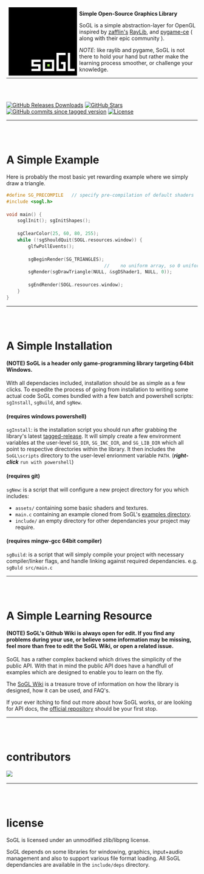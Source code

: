 <img align="left" style="width:192px" src="assets/logo_192x.png" width="192px">

**Simple Open-Source Graphics Library**

SoGL is a simple abstraction-layer for OpenGL inspired by [zafflin's](https://github.com/zafflin) [RayLib](https://github.com/zafflin/SoGL), and [pygame-ce](https://github.com/pygame-community/pygame-ce) ( along with their epic community ).

*NOTE*: like raylib and pygame, SoGL is not there to hold your hand but rather make the learning process smoother, or challenge your knowledge.

---
<br>
<br>

[![GitHub Releases Downloads](https://img.shields.io/github/downloads/zafflin/SoGL/total)](https://github.com/zafflin/SoGL/releases)
[![GitHub Stars](https://img.shields.io/github/stars/zafflin/SoGL?style=flat&label=stars)](https://github.com/zafflin/SoGL/stargazers)
[![GitHub commits since tagged version](https://img.shields.io/github/commits-since/zafflin/SoGL/SoGL_0.1.0.2024)](https://github.com/zafflin/SoGL/commits/master)
[![License](https://img.shields.io/badge/license-zlib%2Flibpng-green.svg)](LICENSE)

---
<br>
<br>

# A Simple Example
Here is probably the most basic yet rewarding example where we simply draw a triangle.
```c
#define SG_PRECOMPILE   // specify pre-compilation of default shaders
#include <sogl.h>

void main() {
    soglInit(); sgInitShapes();

    sgClearColor(25, 60, 80, 255);
    while (!sgShouldQuit(SOGL.resources.window)) {
        glfwPollEvents();

        sgBeginRender(SG_TRIANGLES);
                                    //    no uniform array, so 0 uniforms :)
        sgRender(sgDrawTriangle(NULL, &sgDShader1, NULL, 0));

        sgEndRender(SOGL.resources.window);
    }
}
```
---
<br>
<br>

# A Simple Installation
#### (NOTE) SoGL is a header only game-programming library targeting 64bit Windows. 

With all dependacies included, installation should be as simple as a few clicks. To expedite the process of going from installation to writing some actual code SoGL comes bundled with a few batch and powershell scripts: `sgInstall`, `sgBuild`, and `sgNew`.

#### (requires windows powershell)
`sgInstall`: is the installation script you should run after grabbing the library's latest [tagged-release](https://github.com/zafflin/SoGL/releases).
It will simply create a few environment variables at the user-level `SG_DIR`, `SG_INC_DIR`, and `SG_LIB_DIR` which all point to respective directories within the library. 
It then includes the `SoGL\scripts` directory to the user-level enrionment variable `PATH`. (***right-click*** `run with powershell`)

#### (requires git)
`sgNew`: is a script that will configure a new project directory for you which includes: 
- `assets/` containing some basic shaders and textures.
- `main.c` containing an example cloned from SoGL's [examples directory](https://github.com/zafflin/SoGL/tree/master/examples).
- `include/` an empty directory for other dependancies your project may require.

#### (requires mingw-gcc 64bit compiler)
`sgBuild`: is a script that will simply compile your project with necessary compiler/linker flags, and handle linking against required dependancies. e.g. `sgBuld src/main.c`

---
<br>
<br>

# A Simple Learning Resource
#### (NOTE) SoGL's Github Wiki is always open for edit. If you find any problems during your use, or believe some information may be missing, feel more than free to edit the SoGL Wiki, or open a related issue.
SoGL has a rather complex backend which drives the simplicity of the public API. With that in mind the public API does have a handfull of examples which are designed to enable you to learn on the fly.

The [SoGL Wiki]() is a treasure trove of information on how the library is designed, how it can be used, and FAQ's. 

If your ever itching to find out more about how SoGL works, or are looking for API docs, the [official repository]() should be your first stop.

---
<br>
<br>

# contributors

<a href="https://github.com/zafflin/SoGL/graphs/contributors">
  <img src="https://contrib.rocks/image?repo=zafflin/SoGL&max=500&columns=20&anon=1" />
</a>

---
<br>
<br>

# license
SoGL is licensed under an unmodified zlib/libpng license.

SoGL depends on some libraries for windowing, graphics, input+audio management and also to support various file format loading.
All SoGL dependancies are available in the `include/deps` directory.